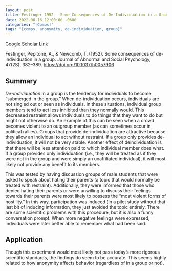 ```yaml
---
layout: post
title: Festinger 1952 - Some Consequences of De-Individuation in a Group
date: 2022-06-16 12:00:00 -0600
categories: "[Comps]"
tags: "[comps, anonymity, de-individuation, group]"
---
```

[Google Scholar Link](https://scholar.google.com/scholar?hl=en&as_sdt=0%2C45&as_vis=1&q=Some+Consequences+of+De-individuation+in+a+Group.&btnG=)

Festinger, Pepitone, A., & Newcomb, T. (1952). Some consequences of de-individuation in a group. Journal of Abnormal and Social Psychology, 47(2S), 382–389. https://doi.org/10.1037/h0057906

## Summary
_De-individuation_ in a group is the tendency for individuals to become “submerged in the group.”  When de-individuation occurs, individuals are not singled out or seen as individuals.  In these situations, individual group members tend to act less inhibited than they normally would.  This decreased restraint allows individuals to do things that they want to do but might not otherwise do.  An example of this can be seen when a crowd becomes violent to an outgroup member (as can sometimes occur in political rallies).  Groups that provide de-individuation are attractive because they allow an individual to act without restraint.  If a group only provides de-individuation, it will not be very stable.  Another effect of deindividuation is that there will be less attention paid to which individual member does what.  If a group provides only individuation (i.e., they will be treated as if they were not in the group and were simply an unaffiliated individual), it will most likely not provide any benefit to its members.

This was tested by having discussion groups of male students that were asked to speak about hating their parents (a topic that would normally be treated with restraint).  Additionally, they were informed that those who denied hating their parents or were unwilling to discuss their feelings towards their parents were most likely to possess the “most violent forms of hostility.”  In this way, participation was induced (in a pilot study without that last bit of inducing information, they just avoided the topic entirely.  There are some scientific problems with this procedure, but it is also a funny conversation prompt.  When more negative feelings were expressed, individuals were later better able to remember what had been said.

## Application
Though this experiment would most likely not pass today’s more rigorous scientific standards, the findings do seem to be accurate.  This seems highly related to how anonymity affects behavior (regardless of in a group or not).
